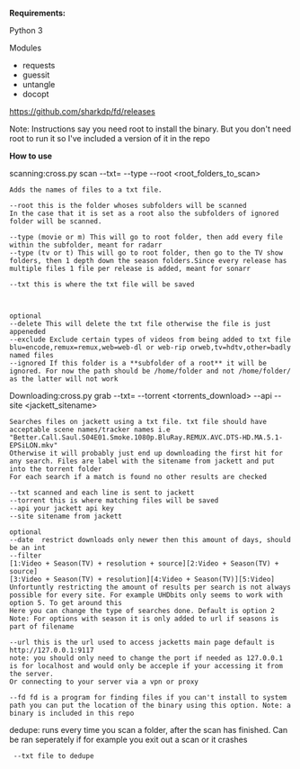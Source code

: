 **Requirements:**

Python 3

Modules
- requests
- guessit
- untangle
- docopt

https://github.com/sharkdp/fd/releases

Note: Instructions say you need root to install the binary. But you don't need root to run it so I've included a version of it in the repo


**How to use**

scanning:cross.py scan --txt=<txtlocation> --type <type> --root <root_folders_to_scan>

    Adds the names of files to a txt file.
    
    --root this is the folder whoses subfolders will be scanned
    In the case that it is set as a root also the subfolders of ignored folder will be scanned.
    
    --type (movie or m) This will go to root folder, then add every file within the subfolder, meant for radarr
    --type (tv or t) This will go to root folder, then go to the TV show folders, then 1 depth down the season folders.Since every release has 
    multiple files 1 file per release is added, meant for sonarr
    
    --txt this is where the txt file will be saved
    
    
    
    optional
    --delete This will delete the txt file otherwise the file is just appeneded
    --exclude Exclude certain types of videos from being added to txt file blu=encode,remux=remux,web=web-dl or web-rip orweb,tv=hdtv,other=badly named files
    --ignored If this folder is a **subfolder of a root** it will be ignored. For now the path should be /home/folder and not /home/folder/ as the latter will not work
    
Downloading:cross.py grab --txt=<txtlocation> --torrent <torrents_download>  --api <apikey> --site <jackett_sitename>
    
    Searches files on jackett using a txt file. txt file should have acceptable scene names/tracker names i.e "Better.Call.Saul.S04E01.Smoke.1080p.BluRay.REMUX.AVC.DTS-HD.MA.5.1-EPSiLON.mkv"
    Otherwise it will probably just end up downloading the first hit for any search. Files are label with the sitename from jackett and put into the torrent folder
    For each search if a match is found no other results are checked
    
    --txt scanned and each line is sent to jackett
    --torrent this is where matching files will be saved
    --api your jackett api key
    --site sitename from jackett
    
    optional
    --date  restrict downloads only newer then this amount of days, should be an int
    --filter 
    [1:Video + Season(TV) + resolution + source][2:Video + Season(TV) + source]
    [3:Video + Season(TV) + resolution][4:Video + Season(TV)][5:Video]
    Unfortuntly restricting the amount of results per search is not always possible for every site. For example UHDbits only seems to work with option 5. To get around this
    Here you can change the type of searches done. Default is option 2
    Note: For options with season it is only added to url if seasons is part of filename
    
    --url this is the url used to access jacketts main page default is http://127.0.0.1:9117
    note: you should only need to change the port if needed as 127.0.0.1 is for localhost and would only be acceple if your accessing it from the server. 
    Or connecting to your server via a vpn or proxy
    
    --fd fd is a program for finding files if you can't install to system path you can put the location of the binary using this option. Note: a binary is included in this repo
    
dedupe:
    runs every time you scan a folder, after the scan has finished.
    Can be ran seperately if for example you exit out a scan or it crashes
    
     --txt file to dedupe
   
    
    
    
    
    
    
 
    
    
    
    


